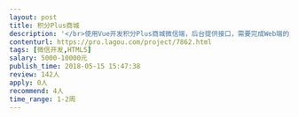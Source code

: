 ```yaml
---                
layout: post       
title: 积分Plus商城           
description: '</br>使用Vue开发积分Plus商城微信端，后台提供接口，需要完成Web端的首页、分类、商品详情展示、确认订单、收货地址、微信支付和订单管理功能。</br>'     
contenturl: https://pro.lagou.com/project/7862.html      
tags: [微信开发,HTML5]            
salary: 5000-10000元          
publish_time: 2018-05-15 15:47:38         
review: 142人                   
apply: 0人                   
recommend: 4人                   
time_range: 1-2周              
---                 
```

